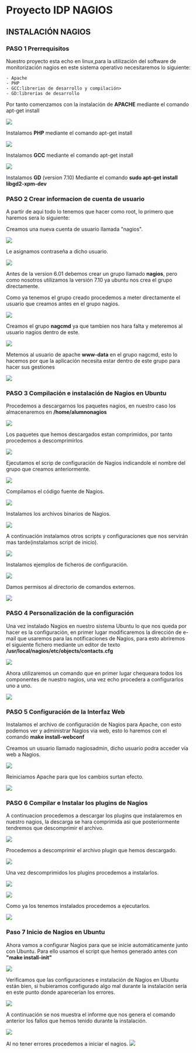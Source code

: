 
# Proyecto IDP NAGIOS #

## INSTALACIÓN NAGIOS ##

### PASO 1 Prerrequisitos ###
Nuestro proyecto esta echo en linux,para la utilización del software de monitorización nagios en este sistema operativo necesitaremos lo siguiente:

	- Apache
	- PHP
	- GCC:librerias de desarrollo y compilación>
	- GD:librerías de desarrollo

Por tanto comenzamos con la instalación de **APACHE** mediante el comando apt-get install 

![](imagenes/instalacion/instalacionNAGIOS-1.png)
  
Instalamos **PHP** mediante el comando apt-get install

![](imagenes/instalacion/instalacionNAGIOS-2.png)

Instalamos **GCC** mediante el comando apt-get install 

![](imagenes/instalacion/instalacionNAGIOS-3.png)

Instalamos **GD** (version 7.10) Mediante el comando **sudo apt-get install libgd2-xpm-dev**

### PASO 2 Crear informacion de cuenta de usuario ###

A partir de aqui todo lo tenemos que hacer como root, lo primero que haremos sera lo siguiente:

Creamos una nueva cuenta de usuario llamada "nagios".

![](imagenes/instalacion/instalacionNAGIOS-4.png)

Le asignamos contraseña a dicho usuario.

![](imagenes/instalacion/instalacionNAGIOS-5.png)

Antes de la version 6.01 debemos crear un grupo llamado **nagios**, pero como nosotros utilizamos la versión 7.10 ya ubuntu nos crea el grupo directamente.

Como ya tenemos el grupo creado procedemos a meter directamente el usuario que creamos antes en el grupo nagios.

![](imagenes/instalacion/instalacionNAGIOS-6.png)

Creamos el grupo **nagcmd** ya que tambien nos hara falta y meteremos al usuario nagios dentro de este.

![](imagenes/instalacion/instalacionNAGIOS-7.png)

Metemos al usuario de apache **www-data** en el grupo nagcmd, esto lo hacemos por que la aplicación necesita estar dentro de este grupo para hacer sus gestiones

![](imagenes/instalacion/instalacionNAGIOS-8.png)

### PASO 3 Compilación e instalación de Nagios en Ubuntu ###

Procedemos a descargarnos los paquetes nagios, en nuestro caso los almacenaremos en **/home/alumnonagios**

![](imagenes/instalacion/instalacionNAGIOS-9.png)

Los paquetes que hemos descargados estan comprimidos, por tanto procedemos a descomprimirlos

![](imagenes/instalacion/instalacionNAGIOS-10.png)

Ejecutamos el scrip de configuración de Nagios indicandole el nombre del grupo que creamos anteriormente.

![](imagenes/instalacion/instalacionNAGIOS-11.png)

Compilamos el código fuente de Nagios.

![](imagenes/instalacion/instalacionNAGIOS-12.png)

Instalamos los archivos binarios de Nagios.

![](imagenes/instalacion/instalacionNAGIOS-13.png)

A continuación instalamos otros scripts y configuraciones que nos servirán mas tarde(instalamos script de inicio).

![](imagenes/instalacion/instalacionNAGIOS-14.png)

Instalamos ejemplos de ficheros de configuración.

![](imagenes/instalacion/instalacionNAGIOS-15.png)

Damos permisos al directorio de comandos externos.

![](imagenes/instalacion/instalacionNAGIOS-16.png)

### PASO 4 Personalización de la configuración ###

Una vez instalado Nagios en nuestro sistema Ubuntu lo que nos queda por hacer es la configuración, en primer lugar modificaremos la dirección de e-mail que usaremos para las notificaciones de Nagios, para esto abriremos el siguiente fichero mediante un editor de texto **/usr/local/nagios/etc/objects/contacts.cfg**

![](imagenes/instalacion/instalacionNAGIOS-17.png)

Ahora utilizaremos un comando que en primer lugar chequeara todos los componentes de nuestro nagios, una vez echo procedera a configurarlos uno a uno.

![](imagenes/instalacion/instalacionNAGIOS-25.png)

### PASO 5 Configuración de la Interfaz Web ###

Instalamos el archivo de configuración de Nagios para Apache, con esto podemos ver y administrar Nagios via web, esto lo haremos con el comando **make install-webconf**

Creamos un usuario llamado nagiosadmin, dicho usuario podra acceder vía web a Nagios.

![](imagenes/instalacion/instalacionNAGIOS-18.png)

Reiniciamos Apache para que los cambios surtan efecto.

![](imagenes/instalacion/instalacionNAGIOS-19.png)

### PASO 6 Compilar e Instalar los plugins de Nagios ###

A continuacion procedemos a descargar los plugins que instalaremos en nuestro nagios, la descarga se hara comprimida asi que posteriormente tendremos que descomprimir el archivo.

![](imagenes/instalacion/instalacionNAGIOS-24.png)

Procedemos a descomprimir el archivo plugin que hemos descargado.

![](imagenes/instalacion/instalacionNAGIOS-30.png)

Una vez descomprimidos los plugins procedemos a instalarlos.

![](imagenes/instalacion/instalacionNAGIOS-31.png)

![](imagenes/instalacion/instalacionNAGIOS-32.png)

Como ya los tenemos instalados procedemos a ejecutarlos.

![](imagenes/instalacion/instalacionNAGIOS-33.png)

### Paso 7 Inicio de Nagios en Ubuntu ###

Ahora vamos a configurar Nagios para que se inicie automáticamente junto con Ubuntu. Para ello usamos el script que hemos generado antes con **"make install-init"**

![](imagenes/instalacion/instalacionNAGIOS-20.png)

Verificamos que las configuraciones e instalación de Nagios en Ubuntu están bien, si hubieramos configurado algo mal durante la instalación sería en este punto donde aparecerían los errores.

![](imagenes/instalacion/instalacionNAGIOS-21.png)

A continuación se nos muestra el informe que nos genera el comando anterior los fallos que hemos tenido durante la instalación.

![](imagenes/instalacion/instalacionNAGIOS-22.png)

Al no tener errores procedemos a iniciar el nagios.
![](imagenes/instalacion/instalacionNAGIOS-23.png)

